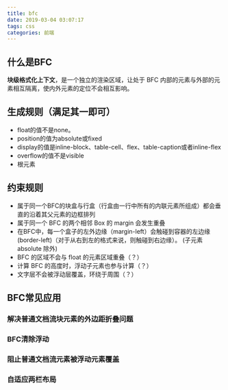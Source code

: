 ```yaml
---
title: bfc
date: 2019-03-04 03:07:17
tags: css
categories: 前端
---
```

## 什么是BFC

**块级格式化上下文**，是一个独立的渲染区域，让处于 BFC 内部的元素与外部的元素相互隔离，使内外元素的定位不会相互影响。

## 生成规则（满足其一即可）

- float的值不是none。
- position的值为absolute或fixed
- display的值是inline-block、table-cell、flex、table-caption或者inline-flex
- overflow的值不是visible
- 根元素
<!-- more -->
## 约束规则

- 属于同一个BFC的块盒与行盒（行盒由一行中所有的内联元素所组成）都会垂直的沿着其父元素的边框排列
- 属于同一个 BFC 的两个相邻 Box 的 margin 会发生重叠
- 在BFC中，每一个盒子的左外边缘（margin-left）会触碰到容器的左边缘(border-left)（对于从右到左的格式来说，则触碰到右边缘）。 (子元素 absolute 除外)
- BFC 的区域不会与 float 的元素区域重叠（？）
- 计算 BFC 的高度时，浮动子元素也参与计算（？）
- 文字层不会被浮动层覆盖，环绕于周围（？）

## BFC常见应用

### 解决普通文档流块元素的外边距折叠问题

### BFC清除浮动

### 阻止普通文档流元素被浮动元素覆盖

### 自适应两栏布局
